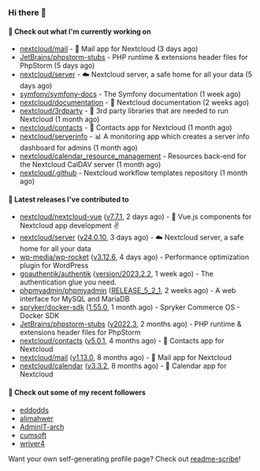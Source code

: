### Hi there 👋

#### 👷 Check out what I'm currently working on

- [nextcloud/mail](https://github.com/nextcloud/mail) - 💌 Mail app for Nextcloud (3 days ago)
- [JetBrains/phpstorm-stubs](https://github.com/JetBrains/phpstorm-stubs) - PHP runtime &amp; extensions header files for PhpStorm (5 days ago)
- [nextcloud/server](https://github.com/nextcloud/server) - ☁️ Nextcloud server, a safe home for all your data (5 days ago)
- [symfony/symfony-docs](https://github.com/symfony/symfony-docs) - The Symfony documentation (1 week ago)
- [nextcloud/documentation](https://github.com/nextcloud/documentation) - 📘 Nextcloud documentation (2 weeks ago)
- [nextcloud/3rdparty](https://github.com/nextcloud/3rdparty) - :battery: 3rd party libraries that are needed to run Nextcloud (1 month ago)
- [nextcloud/contacts](https://github.com/nextcloud/contacts) - 📇 Contacts app for Nextcloud (1 month ago)
- [nextcloud/serverinfo](https://github.com/nextcloud/serverinfo) - 📊 A monitoring app which creates a server info dashboard for admins (1 month ago)
- [nextcloud/calendar_resource_management](https://github.com/nextcloud/calendar_resource_management) - Resources back-end for the Nextcloud CalDAV server (1 month ago)
- [nextcloud/.github](https://github.com/nextcloud/.github) - Nextcloud workflow templates repository (1 month ago)

#### 🔭 Latest releases I've contributed to

- [nextcloud/nextcloud-vue](https://github.com/nextcloud/nextcloud-vue) ([v7.7.1](https://github.com/nextcloud/nextcloud-vue/releases/tag/v7.7.1), 2 days ago) - 🍱 Vue.js components for Nextcloud app development  ✌
- [nextcloud/server](https://github.com/nextcloud/server) ([v24.0.10](https://github.com/nextcloud/server/releases/tag/v24.0.10), 3 days ago) - ☁️ Nextcloud server, a safe home for all your data
- [wp-media/wp-rocket](https://github.com/wp-media/wp-rocket) ([v3.12.6](https://github.com/wp-media/wp-rocket/releases/tag/v3.12.6), 4 days ago) - Performance optimization plugin for WordPress
- [goauthentik/authentik](https://github.com/goauthentik/authentik) ([version/2023.2.2](https://github.com/goauthentik/authentik/releases/tag/version/2023.2.2), 1 week ago) - The authentication glue you need.
- [phpmyadmin/phpmyadmin](https://github.com/phpmyadmin/phpmyadmin) ([RELEASE_5_2_1](https://github.com/phpmyadmin/phpmyadmin/releases/tag/RELEASE_5_2_1), 2 weeks ago) - A web interface for MySQL and MariaDB
- [spryker/docker-sdk](https://github.com/spryker/docker-sdk) ([1.55.0](https://github.com/spryker/docker-sdk/releases/tag/1.55.0), 1 month ago) - Spryker Commerce OS - Docker SDK
- [JetBrains/phpstorm-stubs](https://github.com/JetBrains/phpstorm-stubs) ([v2022.3](https://github.com/JetBrains/phpstorm-stubs/releases/tag/v2022.3), 2 months ago) - PHP runtime &amp; extensions header files for PhpStorm
- [nextcloud/contacts](https://github.com/nextcloud/contacts) ([v5.0.1](https://github.com/nextcloud/contacts/releases/tag/v5.0.1), 4 months ago) - 📇 Contacts app for Nextcloud
- [nextcloud/mail](https://github.com/nextcloud/mail) ([v1.13.0](https://github.com/nextcloud/mail/releases/tag/v1.13.0), 8 months ago) - 💌 Mail app for Nextcloud
- [nextcloud/calendar](https://github.com/nextcloud/calendar) ([v3.3.2](https://github.com/nextcloud/calendar/releases/tag/v3.3.2), 8 months ago) - 📆 Calendar app for Nextcloud

#### 👯 Check out some of my recent followers

- [eddodds](https://github.com/eddodds)
- [alimahwer](https://github.com/alimahwer)
- [AdminIT-arch](https://github.com/AdminIT-arch)
- [cumsoft](https://github.com/cumsoft)
- [wriver4](https://github.com/wriver4)

Want your own self-generating profile page? Check out [readme-scribe](https://github.com/muesli/readme-scribe)!

